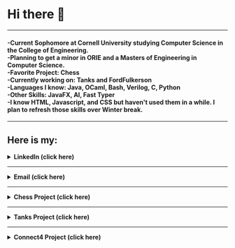# Hi there 👋
___
<h4>-Current Sophomore at Cornell University studying Computer Science in the College of Engineering.<br/>
-Planning to get a minor in ORIE and a Masters of Engineering in Computer Science.<br/>
-Favorite Project: Chess<br/>
-Currently working on: Tanks and FordFulkerson<br/>
-Languages I know: Java, OCaml, Bash, Verilog, C, Python<br/>
-Other Skills: JavaFX, AI, Fast Typer <br/>
-I know HTML, Javascript, and CSS but haven't used them in a while. I plan to refresh those skills over Winter break.<br/></h4>

___
<h2><b>Here is my: <b></h2>

<details><summary>LinkedIn (click here)</summary><p> <h1>https://www.linkedin.com/in/mitchellegray/ </p></details>

___

<details><summary>Email (click here)</summary><p> <h1>meg346@cornell.edu</p> </details>

___

<details><summary>Chess Project (click here)</summary><h1>https://github.com/MitchellGray100/Chess</br><img src="https://raw.githubusercontent.com/MitchellGray100/Chess/main/readMeImages/ChessGIFSmall.gif" width="700" alt="Chess Project Image"> </img><img src="https://github.com/MitchellGray100/Chess/blob/main/readMeImages/ScalingGIF.gif" width="700" alt="Chess Project Image"> </img></details>

 ___
 
<details><summary>Tanks Project (click here)</summary><h1>https://github.com/MitchellGray100/Tanks</br><img src="https://github.com/MitchellGray100/Tanks/blob/main/readMeImages/ShieldGIF.gif" width="700" alt="Tanks Project Image"> </img>
<img src="https://github.com/MitchellGray100/Tanks/blob/main/readMeImages/WheelGIF.gif" width="700" alt="Tanks Project Image"> </img>
<img src="https://github.com/MitchellGray100/Tanks/blob/main/readMeImages/AIGIF.gif" width="700" alt="Tanks Project Image"> </img></details>

___

<details><summary>Connect4 Project (click here)</summary><h1>https://github.com/MitchellGray100/Connect4</br><img src="https://github.com/MitchellGray100/Connect4/blob/main/Images/Connect4%20Gif.gif" width="700" alt="Connect4 Project Image"> </img></details>




